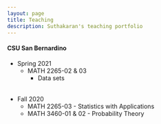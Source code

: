 ```yaml
---
layout: page
title: Teaching
description: Suthakaran's teaching portfolio
---
```

#### CSU San Bernardino
* Spring 2021
   * MATH 2265-02 & 03
       *  <a style="text-decoration:none" href="../pages/Datasets2265.html" target="_blank" rel="noopener noreferrer">Data sets</a>
  
######
  
* Fall 2020
   * MATH 2265-03 - Statistics with Applications 
   * MATH 3460-01 & 02 - Probability Theory 

